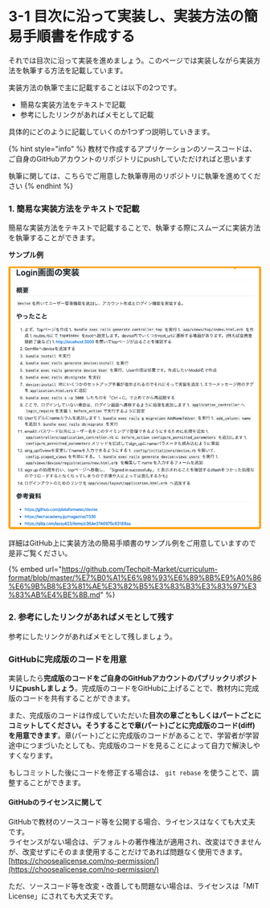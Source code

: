 # 3-1 目次に沿って実装し、実装方法の簡易手順書を作成する

それでは目次に沿って実装を進めましょう。このページでは実装しながら実装方法を執筆する方法を記載しています。

実装方法の執筆で主に記載することは以下の2つです。

* 簡易な実装方法をテキストで記載
* 参考にしたリンクがあればメモとして記載

具体的にどのように記載していくのか1つずつ説明していきます。

{% hint style="info" %}
教材で作成するアプリケーションのソースコードは、ご自身のGitHubアカウントのリポジトリにpushしていただければと思います

執筆に関しては、こちらでご用意した執筆専用のリポジトリに執筆を進めてください
{% endhint %}



### 1. 簡易な実装方法をテキストで記載

簡易な実装方法をテキストで記載することで、執筆する際にスムーズに実装方法を執筆することができます。

**サンプル例**

![](../.gitbook/assets/89ea2be6fec18a9b9bddf52d66d00735.png)



詳細はGitHub上に実装方法の簡易手順書のサンプル例をご用意していますので是非ご覧ください。

{% embed url="https://github.com/Techpit-Market/curriculum-format/blob/master/%E7%B0%A1%E6%98%93%E6%89%8B%E9%A0%86%E6%9B%B8%E3%81%AE%E3%82%B5%E3%83%B3%E3%83%97%E3%83%AB%E4%BE%8B.md" %}



### 2. 参考にしたリンクがあればメモとして残す

参考にしたリンクがあればメモとして残しましょう。



### **GitHubに完成版のコードを用意**

実装したら**完成版のコードをご自身のGitHubアカウントのパブリックリポジトリにpushしましょう**。完成版のコードをGitHubに上げることで、教材内に完成版のコードを共有することができます。

また、完成版のコードは作成していただいた**目次の章ごともしくはパートごとにコミットしてください。そうすることで章\(パート\)ごとに完成版のコード\(diff\)を用意できます**。章\(パート\)ごとに完成版のコードがあることで、学習者が学習途中につまづいたとしても、完成版のコードを見ることによって自力で解決しやすくなります。

もしコミットした後にコードを修正する場合は、 `git rebase` を使うことで、調整することができます。



#### GitHubのライセンスに関して

GitHubで教材のソースコード等を公開する場合、ライセンスはなくても大丈夫です。  
ライセンスがない場合は、デフォルトの著作権法が適用され、改変はできませんが、改変せずにそのまま使用することだけであれば問題なく使用できます。  
[https://choosealicense.com/no-permission/](https://choosealicense.com/no-permission/)

ただ、ソースコード等を改変・改善しても問題ない場合は、ライセンスは「MIT License」にされても大丈夫です。

